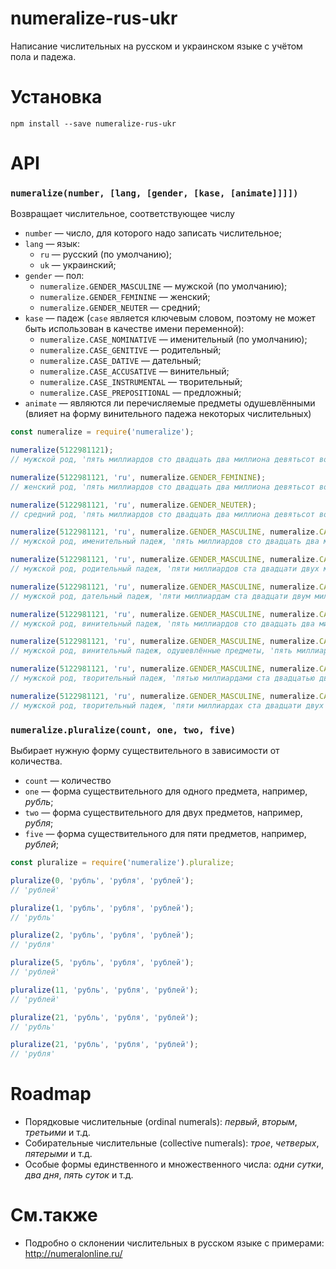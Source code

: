 # numeralize-rus-ukr

Написание числительных на русском и украинском языке с учётом пола и падежа.

# Установка

```
npm install --save numeralize-rus-ukr
```

# API

### `numeralize(number, [lang, [gender, [kase, [animate]]]])`

Возвращает числительное, соответствующее числу

+ `number` — число, для которого надо записать числительное;
+ `lang` — язык:
    + `ru` — русский (по умолчанию);
    + `uk` — украинский;
+ `gender` — пол:
    + `numeralize.GENDER_MASCULINE` — мужской (по умолчанию);
    + `numeralize.GENDER_FEMININE` — женский;
    + `numeralize.GENDER_NEUTER` — средний;
+ `kase` — падеж (`case` является ключевым словом, поэтому не может быть использован в качестве имени переменной):
    + `numeralize.CASE_NOMINATIVE` — именительный (по умолчанию);
    + `numeralize.CASE_GENITIVE` — родительный;
    + `numeralize.CASE_DATIVE` — дательный;
    + `numeralize.CASE_ACCUSATIVE` — винительный;
    + `numeralize.CASE_INSTRUMENTAL` — творительный;
    + `numeralize.CASE_PREPOSITIONAL` — предложный;
+ `animate` — являются ли перечисляемые предметы одушевлёнными (влияет на форму винительного падежа некоторых числительных)

```javascript
const numeralize = require('numeralize');

numeralize(5122981121);
// мужской род, 'пять миллиардов сто двадцать два миллиона девятьсот восемьдесят одна тысяча сто двадцать один'

numeralize(5122981121, 'ru', numeralize.GENDER_FEMININE);
// женский род, 'пять миллиардов сто двадцать два миллиона девятьсот восемьдесят одна тысяча сто двадцать одна'

numeralize(5122981121, 'ru', numeralize.GENDER_NEUTER);
// средний род, 'пять миллиардов сто двадцать два миллиона девятьсот восемьдесят одна тысяча сто двадцать одно'

numeralize(5122981121, 'ru', numeralize.GENDER_MASCULINE, numeralize.CASE_NOMINATIVE);
// мужской род, именительный падеж, 'пять миллиардов сто двадцать два миллиона девятьсот восемьдесят одна тысяча сто двадцать один'

numeralize(5122981121, 'ru', numeralize.GENDER_MASCULINE, numeralize.CASE_GENITIVE);
// мужской род, родительный падеж, 'пяти миллиардов ста двадцати двух миллионов девятисот восьмидесяти одной тысячи ста двадцати одного'

numeralize(5122981121, 'ru', numeralize.GENDER_MASCULINE, numeralize.CASE_DATIVE);
// мужской род, дательный падеж, 'пяти миллиардам ста двадцати двум миллионам девятистам восьмидесяти одной тысяче ста двадцати одному'

numeralize(5122981121, 'ru', numeralize.GENDER_MASCULINE, numeralize.CASE_ACCUSATIVE);
// мужской род, винительный падеж, 'пять миллиардов сто двадцать два миллиона девятьсот восемьдесят одну тысячу сто двадцать один'

numeralize(5122981121, 'ru', numeralize.GENDER_MASCULINE, numeralize.CASE_ACCUSATIVE, true);
// мужской род, винительный падеж, одушевлённые предметы, 'пять миллиардов сто двадцать два миллиона девятьсот восемьдесят одну тысячу сто двадцать одного'

numeralize(5122981121, 'ru', numeralize.GENDER_MASCULINE, numeralize.CASE_INSTRUMENTAL);
// мужской род, творительный падеж, 'пятью миллиардами ста двадцатью двумя миллионами девятьюстами восемьюдесятью одной тысячей ста двадцатью одним'

numeralize(5122981121, 'ru', numeralize.GENDER_MASCULINE, numeralize.CASE_PREPOSITIONAL);
// мужской род, творительный падеж, 'пяти миллиардах ста двадцати двух миллионах девятистах восьмидесяти одной тысяче ста двадцати одном'
```

###  `numeralize.pluralize(count, one, two, five)`

Выбирает нужную форму существительного в зависимости от количества.

+ `count` — количество
+ `one` — форма существительного для одного предмета, например, _рубль_;
+ `two` — форма существительного для двух предметов, например, _рубля_;
+ `five` — форма существительного для пяти предметов, например, _рублей_;

```javascript
const pluralize = require('numeralize').pluralize;

pluralize(0, 'рубль', 'рубля', 'рублей');
// 'рублей'

pluralize(1, 'рубль', 'рубля', 'рублей');
// 'рубль'

pluralize(2, 'рубль', 'рубля', 'рублей');
// 'рубля'

pluralize(5, 'рубль', 'рубля', 'рублей');
// 'рублей'

pluralize(11, 'рубль', 'рубля', 'рублей');
// 'рублей'

pluralize(21, 'рубль', 'рубля', 'рублей');
// 'рубль'

pluralize(21, 'рубль', 'рубля', 'рублей');
// 'рубля'
```


# Roadmap

+ Порядковые числительные (ordinal numerals): _первый_, _вторым_, _третьими_ и т.д.
+ Собирательные числительные (collective numerals): _трое_, _четверых_, _пятерыми_ и т.д.
+ Особые формы единственного и множественного числа: _одни сутки_, _два дня_, _пять суток_ и т.д.

# См.также

+ Подробно о склонении числительных в русском языке с примерами: http://numeralonline.ru/
